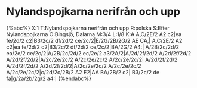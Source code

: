 # Nylandspojkarna nerifrån och upp

{%abc%}
X:1
T:Nylandspojkarna nerifrån och upp
R:polska
S:Efter Nylandspojkarna
O:Bingsjö, Dalarna
M:3/4
L:1/8
K:A
A,C/2E/2 A2 c2|ea fe/2d/2 c2|B3/2c/2 df/2d/2 ce/2c/2|E/2G/2B/2G/2 AE CA,|
A,C/2E/2 A2 c2|ea fe/2d/2 c2|B3/2c/2 df/2d/2 ce/2c/2|BA/2G/2 A4:|
A/2B/2c/2d/2 ea/2e/2 ce/2c/2|A/2B/2c/2d/2 ec/2e/2 a3/2A/2|A/2d/2f/2d/2 A/2d/2f/2d/2 A/2d/2f/2d/2|A/2c/2e/2c/2 A/2c/2e/2c/2 A/2c/2e/2c/2|
A/2d/2f/2d/2 A/2d/2f/2d/2 A/2d/2f/2d/2|A/2c/2e/2c/2 A/2c/2e/2c/2 A/2c/2e/2c/2|c/2d/2c/2B/2 A2 E2|AA BA/2B/2 c2|
B3/2c/2 de fa|g/2a/2b/2g/2 a4:|
{%endabc%}

